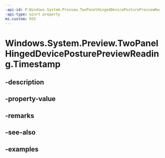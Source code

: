 ```yaml
---
-api-id: P:Windows.System.Preview.TwoPanelHingedDevicePosturePreviewReading.Timestamp
-api-type: winrt property
ms.custom: RS5
---
```


<!-- Property syntax.
public DateTime Timestamp { get; }
-->

# Windows.System.Preview.TwoPanelHingedDevicePosturePreviewReading.Timestamp

## -description

## -property-value

## -remarks

## -see-also

## -examples

